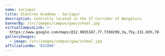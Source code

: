 ```yaml
---
name: sarjapur
title: Glentree Academy - Sarjapur
description: Centrally located in the IT Corridor of Bengaluru
bannerBg: /src/images/campus/gaw/school.jpg
virtualCampusLink: >-
  https://www.google.com/maps/@12.9655167,77.7350299,3a,75y,331.03h,78.94t/data=!3m6!1e1!3m4!1sAF1QipP0Xik14EKwv1ca-GomAFI6LTFW--HUlNO-SRCR!2e10!7i10676!8i5338?hl=en-US&entry=ttu
galleryImages:
  - image: /src/images/campus/gaw/school.jpg
affiliationNo: '831088'
---
```




